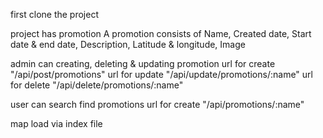 first clone the project 

project has promotion
A promotion consists of  Name, Created date, Start date & end date, Description, Latitude & longitude, Image

admin can creating, deleting & updating promotion 
url for create "/api/post/promotions"
url for update "/api/update/promotions/:name"
url for delete "/api/delete/promotions/:name"

user can search find promotions
url for create "/api/promotions/:name"

map load via index file
